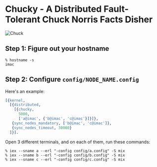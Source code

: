 # Chucky - A Distributed Fault-Tolerant Chuck Norris Facts Disher

![Chuck](http://i.imgur.com/wwFsWiA.jpg)

## Step 1: Figure out your hostname

```
% hostname -s
imac
```

## Step 2: Configure `config/NODE_NAME.config`

Here's an example:

```erlang
[{kernel,
  [{distributed, 
    [{chucky,
      5000,
      ['a@imac', {'b@imac', 'c@imac'}]}]},
   {sync_nodes_mandatory, ['b@imac', 'c@imac']},
   {sync_nodes_timeout, 30000}
  ]}].
```

Open 3 different terminals, and on each of them, run these commands:

```
% iex --sname a --erl "-config config/a.config" -S mix
% iex --sname b --erl "-config config/b.config" -S mix
% iex --sname c --erl "-config config/c.config" -S mix
```

